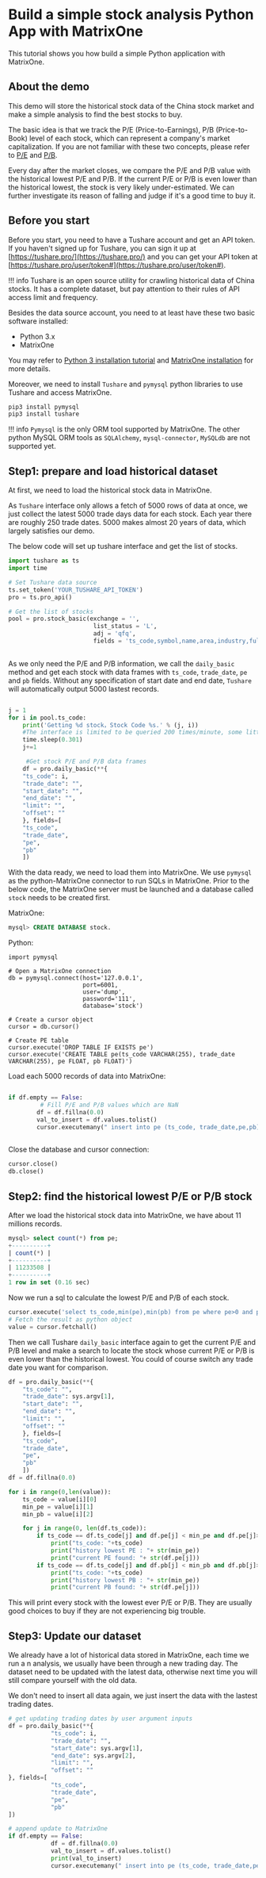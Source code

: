 # **Build a simple stock analysis Python App with MatrixOne**

This tutorial shows you how build a simple Python application with MatrixOne.

## **About the demo**

This demo will store the historical stock data of the China stock market and make a simple analysis to find the best stocks to buy.

The basic idea is that we track the P/E (Price-to-Earnings), P/B (Price-to-Book) level of each stock, which can represent a company's market capitalization. If you are not familiar with these two concepts, please refer to [P/E](https://www.investopedia.com/terms/p/price-earningsratio.asp) and [P/B](https://www.investopedia.com/terms/p/price-to-bookratio.asp).

Every day after the market closes, we compare the P/E and P/B value with the historical lowest P/E and P/B. If the current P/E or P/B is even lower than the historical lowest, the stock is very likely under-estimated. We can further investigate its reason of falling and judge if it's a good time to buy it. 

## **Before you start**

Before you start, you need to have a Tushare account and get an API token. If you haven't signed up for Tushare, you can sign it up at [https://tushare.pro/](https://tushare.pro/) and you can get your API token at [https://tushare.pro/user/token#](https://tushare.pro/user/token#).

!!! info 
    Tushare is an open source utility for crawling historical data of China stocks. It has a complete dataset, but pay attention to their rules of API access limit and frequency. 

Besides the data source account, you need to at least have these two basic software installed:

* Python 3.x 
* MatrixOne

You may refer to [Python 3 installation tutorial](https://realpython.com/installing-python/) and [MatrixOne installation](../Get-Started/install-standalone-matrixone.md) for more details.

Moreover, we need to install `Tushare` and `pymysql` python libraries to use Tushare and access MatrixOne. 

```bash
pip3 install pymysql
pip3 install tushare
```

!!! info 
    `Pymysql` is the only ORM tool supported by MatrixOne. The other python MySQL ORM tools as `SQLAlchemy`, `mysql-connector`, `MySQLdb` are not supported yet.

## **Step1: prepare and load historical dataset**

At first, we need to load the historical stock data in MatrixOne. 

As `Tushare` interface only allows a fetch of 5000 rows of data at once, we just collect the latest 5000 trade days data for each stock. Each year there are roughly 250 trade dates. 5000 makes almost 20 years of data, which largely satisfies our demo.

The below code will set up tushare interface and get the list of stocks.

```python
import tushare as ts
import time

# Set Tushare data source
ts.set_token('YOUR_TUSHARE_API_TOKEN')
pro = ts.pro_api()

# Get the list of stocks
pool = pro.stock_basic(exchange = '',
                        list_status = 'L',
                        adj = 'qfq',
                        fields = 'ts_code,symbol,name,area,industry,fullname,list_date, market,exchange,is_hs')
                        

```

As we only need the P/E and P/B information, we call the `daily_basic` method and get each stock with data frames with `ts_code`, `trade_date`, `pe` and `pb` fields. Without any specification of start date and end date, `Tushare` will automatically output 5000 lastest records.


```python

j = 1
for i in pool.ts_code:
    print('Getting %d stock，Stock Code %s.' % (j, i))
    #The interface is limited to be queried 200 times/minute, some little delays are necessary
    time.sleep(0.301)
    j+=1

	 #Get stock P/E and P/B data frames
    df = pro.daily_basic(**{
    "ts_code": i,
    "trade_date": "",
    "start_date": "",
    "end_date": "",
    "limit": "",
    "offset": ""
    }, fields=[
    "ts_code",
    "trade_date",
    "pe",
    "pb"
    ])

```

With the data ready, we need to load them into MatrixOne. We use `pymysql` as the python-MatrixOne connector to run SQLs in MatrixOne. Prior to the below code, the MatrixOne server must be launched and a database called `stock` needs to be created first.

MatrixOne:

```sql
mysql> CREATE DATABASE stock.

```

Python: 

```
import pymysql

# Open a MatrixOne connection
db = pymysql.connect(host='127.0.0.1',
                     port=6001,
                     user='dump',
                     password='111',
                     database='stock')
 
# Create a cursor object
cursor = db.cursor()

# Create PE table
cursor.execute('DROP TABLE IF EXISTS pe')
cursor.execute('CREATE TABLE pe(ts_code VARCHAR(255), trade_date VARCHAR(255), pe FLOAT, pb FLOAT)') 

```

Load each 5000 records of data into MatrixOne:

```python

if df.empty == False:
		 # Fill P/E and P/B values which are NaN
        df = df.fillna(0.0)
        val_to_insert = df.values.tolist()
        cursor.executemany(" insert into pe (ts_code, trade_date,pe,pb) values (%s, %s,%s,%s)", val_to_insert)
        
```

Close the database and cursor connection:

```python
cursor.close()
db.close()
```

## **Step2: find the historical lowest P/E or P/B stock**

After we load the historical stock data into MatrixOne, we have about 11 millions records. 

```sql
mysql> select count(*) from pe;
+----------+
| count(*) |
+----------+
| 11233508 |
+----------+
1 row in set (0.16 sec)
```

Now we run a sql to calculate the lowest P/E and P/B of each stock. 

```python
cursor.execute('select ts_code,min(pe),min(pb) from pe where pe>0 and pb>0 group by ts_code order by ts_code')
# Fetch the result as python object
value = cursor.fetchall() 
```

Then we call Tushare `daily_basic` interface again to get the current P/E and P/B level and make a search to locate the stock whose current P/E or P/B is even lower than the historical lowest. You could of course switch any trade date you want for comparison.

```python
df = pro.daily_basic(**{
    "ts_code": "",
    "trade_date": sys.argv[1],
    "start_date": "",
    "end_date": "",
    "limit": "",
    "offset": ""
    }, fields=[
    "ts_code",
    "trade_date",
    "pe",
    "pb"
    ])
df = df.fillna(0.0)

for i in range(0,len(value)):
    ts_code = value[i][0]
    min_pe = value[i][1]
    min_pb = value[i][2]

    for j in range(0, len(df.ts_code)):
        if ts_code == df.ts_code[j] and df.pe[j] < min_pe and df.pe[j]>0:
            print("ts_code: "+ts_code)
            print("history lowest PE : "+ str(min_pe))
            print("current PE found: "+ str(df.pe[j]))
        if ts_code == df.ts_code[j] and df.pb[j] < min_pb and df.pb[j]>0:
            print("ts_code: "+ts_code)
            print("history lowest PB : "+ str(min_pe))
            print("current PB found: "+ str(df.pe[j]))
```

This will print every stock with the lowest ever P/E or P/B. They are usually good choices to buy if they are not experiencing big trouble. 

## **Step3: Update our dataset**

We already have a lot of historical data stored in MatrixOne, each time we run a n analysis, we usually have been through a new trading day. The dataset need to be updated with the latest data, otherwise next time you will still compare yourself with the old data. 

We don't need to insert all data again, we just insert the data with the lastest trading dates. 

```python
# get updating trading dates by user argument inputs
df = pro.daily_basic(**{
            "ts_code": i,
            "trade_date": "",
            "start_date": sys.argv[1],
            "end_date": sys.argv[2],
            "limit": "",
            "offset": ""
}, fields=[
            "ts_code",
            "trade_date",
            "pe",
            "pb"
])

# append update to MatrixOne
if df.empty == False:
            df = df.fillna(0.0)
            val_to_insert = df.values.tolist()
            print(val_to_insert)
            cursor.executemany(" insert into pe (ts_code, trade_date,pe,pb) values (%s, %s,%s,%s)", val_to_insert)
            
``` 
